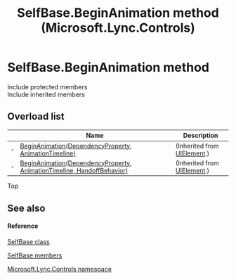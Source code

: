 ﻿---
title: SelfBase.BeginAnimation method  (Microsoft.Lync.Controls)
TOCTitle: 'BeginAnimation method '
ms:assetid: Overload:Microsoft.Lync.Controls.SelfBase.BeginAnimation_DI_3_UC_OCS14MrefLyncWPF
ms:mtpsurl: https://msdn.microsoft.com/en-us/library/microsoft.lync.controls.selfbase.beginanimation_di_3_uc_ocs14mreflyncwpf(v=office.15)
ms:contentKeyID: 48588628
ms.date: 07/28/2014
mtps_version: v=office.15
f1_keywords:
- Microsoft.Lync.Controls.SelfBase.BeginAnimation
dev_langs:
- CSharp
- JScript
- VB
- other
---

# SelfBase.BeginAnimation method

Include protected members  
Include inherited members  

## Overload list

<table>
<thead>
<tr class="header">
<th> </th>
<th>Name</th>
<th>Description</th>
</tr>
</thead>
<tbody>
<tr class="odd">
<td><img src="images/Hh347903.pubmethod(Office.15).gif" title="Public method" alt="Public method" /></td>
<td><a href="http://msdn2.microsoft.com/en-us/library/ms598906">BeginAnimation(DependencyProperty, AnimationTimeline)</a></td>
<td>(Inherited from <a href="http://msdn2.microsoft.com/en-us/library/ms590078">UIElement</a>.)</td>
</tr>
<tr class="even">
<td><img src="images/Hh347903.pubmethod(Office.15).gif" title="Public method" alt="Public method" /></td>
<td><a href="http://msdn2.microsoft.com/en-us/library/ms598905">BeginAnimation(DependencyProperty, AnimationTimeline, HandoffBehavior)</a></td>
<td>(Inherited from <a href="http://msdn2.microsoft.com/en-us/library/ms590078">UIElement</a>.)</td>
</tr>
</tbody>
</table>


Top

## See also

#### Reference

[SelfBase class](selfbase-class-microsoft-lync-controls_1.md)

[SelfBase members](selfbase-members-microsoft-lync-controls_1.md)

[Microsoft.Lync.Controls namespace](microsoft-lync-controls-namespace_1.md)

